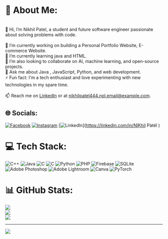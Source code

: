 # 💫 About Me:
<br>👋 Hi, I’m Nikhil Patel,  a student and future software engineer passionate about solving problems with code. <br><br>🔭 I’m currently working on building a Personal Portfolio Website, E-commerce Website.  <br>🌱 I’m currently learning java and HTML.  <br>👯 I’m also looking to collaborate on AI, machine learning, and open-source projects.  <br>💬 Ask me about Java , JavaScript, Python, and web development.  <br>⚡ Fun fact: I'm a tech enthusiast and love experimenting with new technologies in my spare time.<br><br>📫 Reach me on [LinkedIn](https://www.linkedin.com/in/n%C3%AE%C4%B7hil-p%C3%A0t%C3%ABl-665083289/) or at nikhilpatel444.npl.email@example.com.<br>


## 🌐 Socials:
[![Facebook](https://img.shields.io/badge/Facebook-%231877F2.svg?logo=Facebook&logoColor=white)](https://facebook.com/nikkhil.ptl) [![Instagram](https://img.shields.io/badge/Instagram-%23E4405F.svg?logo=Instagram&logoColor=white)](https://instagram.com/nikhilpatel4055) [![LinkedIn](https://img.shields.io/badge/LinkedIn-%230077B5.svg?logo=linkedin&logoColor=white)](https://linkedin.com/in/NîĶhil Pàtël  ) 

# 💻 Tech Stack:
![C++](https://img.shields.io/badge/c++-%2300599C.svg?style=for-the-badge&logo=c%2B%2B&logoColor=white) ![Java](https://img.shields.io/badge/java-%23ED8B00.svg?style=for-the-badge&logo=openjdk&logoColor=white) ![C](https://img.shields.io/badge/c-%2300599C.svg?style=for-the-badge&logo=c&logoColor=white) ![C](https://img.shields.io/badge/c-%2300599C.svg?style=for-the-badge&logo=c&logoColor=white) ![Python](https://img.shields.io/badge/python-3670A0?style=for-the-badge&logo=python&logoColor=ffdd54) ![PHP](https://img.shields.io/badge/php-%23777BB4.svg?style=for-the-badge&logo=php&logoColor=white) ![Firebase](https://img.shields.io/badge/firebase-a08021?style=for-the-badge&logo=firebase&logoColor=ffcd34) ![SQLite](https://img.shields.io/badge/sqlite-%2307405e.svg?style=for-the-badge&logo=sqlite&logoColor=white) ![Adobe Photoshop](https://img.shields.io/badge/adobe%20photoshop-%2331A8FF.svg?style=for-the-badge&logo=adobe%20photoshop&logoColor=white) ![Adobe Lightroom](https://img.shields.io/badge/Adobe%20Lightroom-31A8FF.svg?style=for-the-badge&logo=Adobe%20Lightroom&logoColor=white) ![Canva](https://img.shields.io/badge/Canva-%2300C4CC.svg?style=for-the-badge&logo=Canva&logoColor=white) ![PyTorch](https://img.shields.io/badge/PyTorch-%23EE4C2C.svg?style=for-the-badge&logo=PyTorch&logoColor=white)
# 📊 GitHub Stats:
![](https://github-readme-stats.vercel.app/api?username=nikhilpatel322&theme=dark&hide_border=false&include_all_commits=true&count_private=true)<br/>
![](https://github-readme-streak-stats.herokuapp.com/?user=nikhilpatel322&theme=dark&hide_border=false)<br/>
![](https://github-readme-stats.vercel.app/api/top-langs/?username=nikhilpatel322&theme=dark&hide_border=false&include_all_commits=true&count_private=true&layout=compact)

---
[![](https://visitcount.itsvg.in/api?id=nikhilpatel322&icon=0&color=0)](https://visitcount.itsvg.in)

<!-- Proudly created with GPRM ( https://gprm.itsvg.in ) -->
